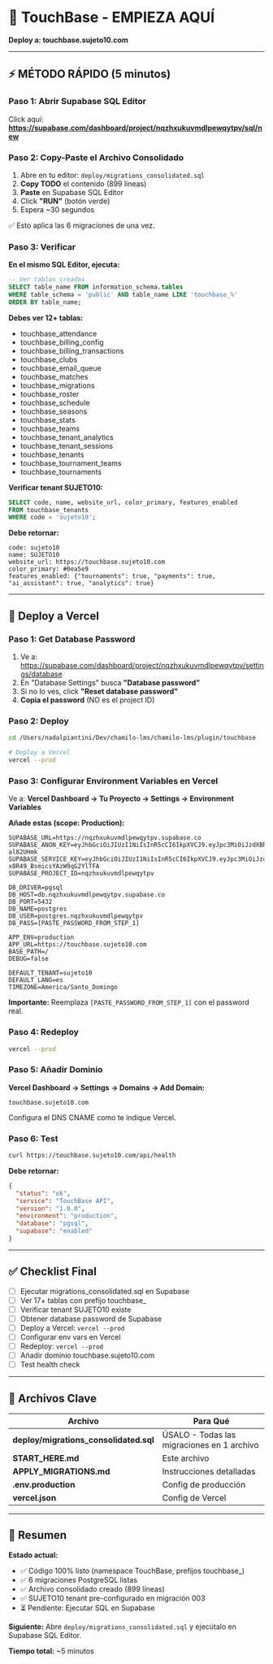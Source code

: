 # 🚀 TouchBase - EMPIEZA AQUÍ

**Deploy a: touchbase.sujeto10.com**

---

## ⚡ MÉTODO RÁPIDO (5 minutos)

### Paso 1: Abrir Supabase SQL Editor

Click aquí: **https://supabase.com/dashboard/project/nqzhxukuvmdlpewqytpv/sql/new**

### Paso 2: Copy-Paste el Archivo Consolidado

1. Abre en tu editor: `deploy/migrations_consolidated.sql`
2. **Copy TODO** el contenido (899 líneas)
3. **Paste** en Supabase SQL Editor
4. Click **"RUN"** (botón verde)
5. Espera ~30 segundos

✅ Esto aplica las 6 migraciones de una vez.

### Paso 3: Verificar

**En el mismo SQL Editor, ejecuta:**

```sql
-- Ver tablas creadas
SELECT table_name FROM information_schema.tables
WHERE table_schema = 'public' AND table_name LIKE 'touchbase_%'
ORDER BY table_name;
```

**Debes ver 12+ tablas:**
- touchbase_attendance
- touchbase_billing_config
- touchbase_billing_transactions
- touchbase_clubs
- touchbase_email_queue
- touchbase_matches
- touchbase_migrations
- touchbase_roster
- touchbase_schedule
- touchbase_seasons
- touchbase_stats
- touchbase_teams
- touchbase_tenant_analytics
- touchbase_tenant_sessions
- touchbase_tenants
- touchbase_tournament_teams
- touchbase_tournaments

**Verificar tenant SUJETO10:**

```sql
SELECT code, name, website_url, color_primary, features_enabled
FROM touchbase_tenants
WHERE code = 'sujeto10';
```

**Debe retornar:**
```
code: sujeto10
name: SUJETO10
website_url: https://touchbase.sujeto10.com
color_primary: #0ea5e9
features_enabled: {"tournaments": true, "payments": true, "ai_assistant": true, "analytics": true}
```

---

## 🚀 Deploy a Vercel

### Paso 1: Get Database Password

1. Ve a: https://supabase.com/dashboard/project/nqzhxukuvmdlpewqytpv/settings/database
2. En "Database Settings" busca **"Database password"**
3. Si no lo ves, click **"Reset database password"**
4. **Copia el password** (NO es el project ID)

### Paso 2: Deploy

```bash
cd /Users/nadalpiantini/Dev/chamilo-lms/chamilo-lms/plugin/touchbase

# Deploy a Vercel
vercel --prod
```

### Paso 3: Configurar Environment Variables en Vercel

Ve a: **Vercel Dashboard → Tu Proyecto → Settings → Environment Variables**

**Añade estas (scope: Production):**

```
SUPABASE_URL=https://nqzhxukuvmdlpewqytpv.supabase.co
SUPABASE_ANON_KEY=eyJhbGciOiJIUzI1NiIsInR5cCI6IkpXVCJ9.eyJpc3MiOiJzdXBhYmFzZSIsInJlZiI6Im5xemh4dWt1dm1kbHBld3F5dHB2Iiwicm9sZSI6ImFub24iLCJpYXQiOjE3NDY2NTk0MDksImV4cCI6MjA2MjIzNTQwOX0.9raKtf_MAUoZ7lUOek4lazhWTfmxPvufW1-al82UHmk
SUPABASE_SERVICE_KEY=eyJhbGciOiJIUzI1NiIsInR5cCI6IkpXVCJ9.eyJpc3MiOiJzdXBhYmFzZSIsInJlZiI6Im5xemh4dWt1dm1kbHBld3F5dHB2Iiwicm9sZSI6InNlcnZpY2Vfcm9sZSIsImlhdCI6MTc0NjY1OTQwOSwiZXhwIjoyMDYyMjM1NDA5fQ.KUbJb8fCHADnITIhr-x8R49_BsmicsYAzW9qG2YlTFA
SUPABASE_PROJECT_ID=nqzhxukuvmdlpewqytpv

DB_DRIVER=pgsql
DB_HOST=db.nqzhxukuvmdlpewqytpv.supabase.co
DB_PORT=5432
DB_NAME=postgres
DB_USER=postgres.nqzhxukuvmdlpewqytpv
DB_PASS=[PASTE_PASSWORD_FROM_STEP_1]

APP_ENV=production
APP_URL=https://touchbase.sujeto10.com
BASE_PATH=/
DEBUG=false

DEFAULT_TENANT=sujeto10
DEFAULT_LANG=es
TIMEZONE=America/Santo_Domingo
```

**Importante:** Reemplaza `[PASTE_PASSWORD_FROM_STEP_1]` con el password real.

### Paso 4: Redeploy

```bash
vercel --prod
```

### Paso 5: Añadir Dominio

**Vercel Dashboard → Settings → Domains → Add Domain:**
```
touchbase.sujeto10.com
```

Configura el DNS CNAME como te indique Vercel.

### Paso 6: Test

```bash
curl https://touchbase.sujeto10.com/api/health
```

**Debe retornar:**
```json
{
  "status": "ok",
  "service": "TouchBase API",
  "version": "1.0.0",
  "environment": "production",
  "database": "pgsql",
  "supabase": "enabled"
}
```

---

## ✅ Checklist Final

- [ ] Ejecutar migrations_consolidated.sql en Supabase
- [ ] Ver 17+ tablas con prefijo touchbase_
- [ ] Verificar tenant SUJETO10 existe
- [ ] Obtener database password de Supabase
- [ ] Deploy a Vercel: `vercel --prod`
- [ ] Configurar env vars en Vercel
- [ ] Redeploy: `vercel --prod`
- [ ] Añadir dominio touchbase.sujeto10.com
- [ ] Test health check

---

## 📁 Archivos Clave

| Archivo | Para Qué |
|---------|----------|
| **deploy/migrations_consolidated.sql** | ÚSALO - Todas las migraciones en 1 archivo |
| **START_HERE.md** | Este archivo |
| **APPLY_MIGRATIONS.md** | Instrucciones detalladas |
| **.env.production** | Config de producción |
| **vercel.json** | Config de Vercel |

---

## 🎯 Resumen

**Estado actual:**
- ✅ Código 100% listo (namespace TouchBase, prefijos touchbase_)
- ✅ 6 migraciones PostgreSQL listas
- ✅ Archivo consolidado creado (899 líneas)
- ✅ SUJETO10 tenant pre-configurado en migración 003
- ⏳ Pendiente: Ejecutar SQL en Supabase

**Siguiente:** Abre `deploy/migrations_consolidated.sql` y ejecútalo en Supabase SQL Editor.

**Tiempo total:** ~5 minutos
